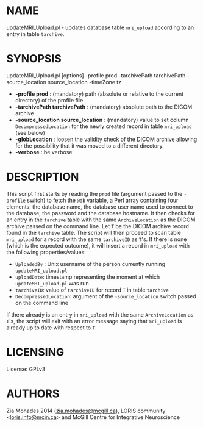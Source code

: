 # NAME

updateMRI\_Upload.pl - updates database table `mri_upload` according to an entry in table
   `tarchive`.

# SYNOPSIS

updateMRI\_Upload.pl \[options\] -profile prod -tarchivePath tarchivePath -source\_location source\_location -timeZone tz

- **-profile prod** : (mandatory) path (absolute or relative to the current directory) of the 
    profile file
- **-tarchivePath tarchivePath** : (mandatory) absolute path to the DICOM archive
- **-source\_location source\_location** : (mandatory) value to set column 
    `DecompressedLocation` for the newly created record in table `mri_upload` (see below)
- **-globLocation** : loosen the validity check of the DICOM archive allowing for the 
     possibility that it was moved to a different directory.
- **-verbose** : be verbose

# DESCRIPTION

This script first starts by reading the `prod` file (argument passed to the `-profile` switch)
to fetch the `@db` variable, a Perl array containing four elements: the database
name, the database user name used to connect to the database, the password and the 
database hostname. It then checks for an entry in the `tarchive` table with the same 
`ArchiveLocation` as the DICOM archive passed on the command line. Let `T` be the 
DICOM archive record found in the `tarchive` table. The script will then proceed to scan table 
`mri_upload` for a record with the same `tarchiveID` as `T`'s. If there is none (which is the 
expected outcome), it will insert a record in `mri_upload` with the following properties/values:

- `UploadedBy` : Unix username of the person currently running `updateMRI_upload.pl`
- `uploadDate`: timestamp representing the moment at which `updateMRI_upload.pl` was run
- `tarchiveID`: value of `tarchiveID` for record `T` in table `tarchive`
- `DecompressedLocation`: argument of the `-source_location` switch passed on the command line

If there already is an entry in `mri_upload` with the same `ArchiveLocation` as `T`'s, the script
will exit with an error message saying that `mri_upload` is already up to date with respect to
`T`.

# LICENSING

License: GPLv3

# AUTHORS

Zia Mohades 2014 (zia.mohades@mcgill.ca),
LORIS community &lt;loris.info@mcin.ca> and McGill Centre for Integrative Neuroscience
